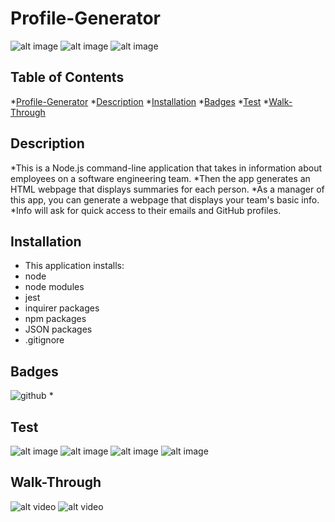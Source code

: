 # Profile-Generator

![alt image](../output/2021-08-03.(8)png)
![alt image](../output/2021-08-03.(9)png)
![alt image](../output/2021-08-03.(10)png)

## Table of Contents

*[Profile-Generator](#Profile-Generator)
*[Description](#Description)
*[Installation](#Installation)
*[Badges](#Badges)
*[Test](#Test)
*[Walk-Through](#Walk-Through)

## Description

*This is a Node.js command-line application that takes in information about employees on a software engineering team.
*Then the app generates an HTML webpage that displays summaries for each person.
*As a manager of this app, you can generate a webpage that displays your team's basic info.
*Info will ask for quick access to their emails and GitHub profiles.

## Installation

* This application installs:
* node
* node modules
* jest
* inquirer packages
* npm packages
* JSON packages
* .gitignore

## Badges

![github](https://github.com/Maalie04/Profile-Generator)
*
## Test

![alt image](../output/2021-08-03.png)
![alt image](../output/2021-08-03.(5)png)
![alt image](../output/2021-08-03.(6)png)
![alt image](../output/2021-08-03.(7)png)

## Walk-Through

![alt video](https://drive.google.com/file/d/1s6JD2u9qWCrUG1Gv_U4rU59lx-Z_tyoj/view)
![alt video](https://drive.google.com/file/d/1V0s5I5h5VqeskOqkS_4WUl9QRVxq0zU3/view)
